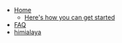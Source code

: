 - [Home](/)
  - [Here's how you can get started](/get-started)
- [FAQ](/FAQ)
- [himialaya](/himialaya)
